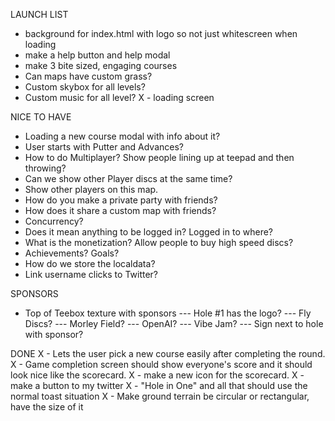 LAUNCH LIST
- background for index.html with logo so not just whitescreen when loading
- make a help button and help modal
- make 3 bite sized, engaging courses
- Can maps have custom grass?
- Custom skybox for all levels?
- Custom music for all level?
X - loading screen


NICE TO HAVE
- Loading a new course modal with info about it?
- User starts with Putter and Advances?
- How to do Multiplayer? Show people lining up at teepad and then throwing?
- Can we show other Player discs at the same time?
- Show other players on this map.
- How do you make a private party with friends?
- How does it share a custom map with friends?
- Concurrency?
- Does it mean anything to be logged in? Logged in to where?
- What is the monetization? Allow people to buy high speed discs?
- Achievements? Goals?
- How do we store the localdata?
- Link username clicks to Twitter?


SPONSORS
- Top of Teebox texture with sponsors
--- Hole #1 has the logo?
--- Fly Discs?
--- Morley Field?
--- OpenAI?
--- Vibe Jam?
--- Sign next to hole with sponsor?


DONE
X - Lets the user pick a new course easily after completing the round.
X - Game completion screen should show everyone's score and it should look nice like the scorecard.
X - make a new icon for the scorecard.
X - make a button to my twitter
X - "Hole in One" and all that should use the normal toast situation
X - Make ground terrain be circular or rectangular, have the size of it